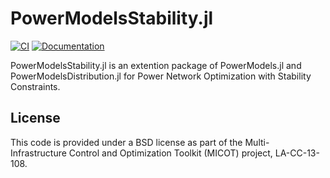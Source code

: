 # PowerModelsStability.jl

[![CI](https://github.com/lanl-ansi/PowerModelsStability.jl/workflows/CI/badge.svg)](https://github.com/lanl-ansi/PowerModelsStability.jl/actions?query=workflow%3ACI) [![Documentation](https://github.com/lanl-ansi/PowerModelsStability.jl/workflows/Documentation/badge.svg)](https://lanl-ansi.github.io/PowerModelsStability.jl/stable/)

PowerModelsStability.jl is an extention package of PowerModels.jl and PowerModelsDistribution.jl for Power Network Optimization with Stability Constraints.

## License

This code is provided under a BSD license as part of the Multi-Infrastructure Control and Optimization Toolkit (MICOT) project, LA-CC-13-108.
